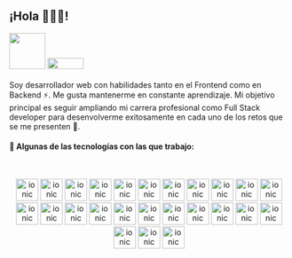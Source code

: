 ## ¡Hola 👩‍💻✨!

<a href="mailto:carolsanche071@gmail.com"><img width="65" src="https://img.shields.io/badge/Gmail-D14836?style=for-the-badge&logo=gmail&logoColor=white"/></a>
<a href="https://www.linkedin.com/in/sanchez-carol/"><img width="65" height="20" src="https://img.shields.io/badge/LinkedIn-0077B5?style=for-the-badge&logo=linkedin&logoColor=white"/></a>
<br/>
<br/>
Soy desarrollador web con habilidades tanto en el Frontend como en Backend ⚡. Me gusta mantenerme en constante aprendizaje. Mi objetivo principal es seguir ampliando mi carrera profesional como Full Stack developer para desenvolverme exitosamente en cada uno de los retos que se me presenten 💪.
<br/>
#### 🎯 Algunas de las tecnologías con las que trabajo: 
<br/>
<p align="center">
<img src="https://user-images.githubusercontent.com/25181517/183890595-779a7e64-3f43-4634-bad2-eceef4e80268.png" alt="ionic" width="40" height="40"/> <img src="https://user-images.githubusercontent.com/25181517/183898054-b3d693d4-dafb-4808-a509-bab54cf5de34.png" alt="ionic" width="40" height="40"/> <img src="https://user-images.githubusercontent.com/25181517/183859966-a3462d8d-1bc7-4880-b353-e2cbed900ed6.png" alt="ionic" width="40" height="40"/> <img src="https://user-images.githubusercontent.com/25181517/189716855-2c69ca7a-5149-4647-936d-780610911353.png" alt="ionic" width="40" height="40"/> <img src="https://user-images.githubusercontent.com/25181517/183568594-85e280a7-0d7e-4d1a-9028-c8c2209e073c.png" alt="ionic" width="40" height="40"/> <img src="https://user-images.githubusercontent.com/25181517/121401671-49102800-c959-11eb-9f6f-74d49a5e1774.png" alt="ionic" width="40" height="40"/> <img src="https://user-images.githubusercontent.com/25181517/192109061-e138ca71-337c-4019-8d42-4792fdaa7128.png" alt="ionic" width="40" height="40"/> <img src="https://user-images.githubusercontent.com/25181517/183897015-94a058a6-b86e-4e42-a37f-bf92061753e5.png" alt="ionic" width="40" height="40"/> <img src="https://user-images.githubusercontent.com/25181517/187896150-cc1dcb12-d490-445c-8e4d-1275cd2388d6.png" alt="ionic" width="40" height="40"/> <img src="https://user-images.githubusercontent.com/25181517/192158956-48192682-23d5-4bfc-9dfb-6511ade346bc.png" alt="ionic" width="40" height="40"/> <img src="https://user-images.githubusercontent.com/25181517/192106073-90fffafe-3562-4ff9-a37e-c77a2da0ff58.png" alt="ionic" width="40" height="40"/> <img src="https://user-images.githubusercontent.com/25181517/183898674-75a4a1b1-f960-4ea9-abcb-637170a00a75.png" alt="ionic" width="40" height="40"/> <img src="https://user-images.githubusercontent.com/25181517/192158954-f88b5814-d510-4564-b285-dff7d6400dad.png" alt="ionic" width="40" height="40"/> <img src="https://user-images.githubusercontent.com/25181517/117447155-6a868a00-af3d-11eb-9cfe-245df15c9f3f.png" alt="ionic" width="40" height="40"/> <img src="https://user-images.githubusercontent.com/25181517/183890598-19a0ac2d-e88a-4005-a8df-1ee36782fde1.png" alt="ionic" width="40" height="40"/> <img src="https://user-images.githubusercontent.com/25181517/192108372-f71d70ac-7ae6-4c0d-8395-51d8870c2ef0.png" alt="ionic" width="40" height="40"/> <img src="https://user-images.githubusercontent.com/25181517/192108374-8da61ba1-99ec-41d7-80b8-fb2f7c0a4948.png" alt="ionic" width="40" height="40"/> <img src="https://user-images.githubusercontent.com/25181517/192108376-c675d39b-90f6-4073-bde6-5a9291644657.png" alt="ionic" width="40" height="40"/> <img src="https://user-images.githubusercontent.com/25181517/192108375-268c35e6-ab26-44b2-88bf-e3121a4e5083.png" alt="ionic" width="40" height="40"/> <img src="https://user-images.githubusercontent.com/25181517/182884177-d48a8579-2cd0-447a-b9a6-ffc7cb02560e.png" alt="ionic" width="40" height="40"/> <img src="https://user-images.githubusercontent.com/25181517/183896128-ec99105a-ec1a-4d85-b08b-1aa1620b2046.png" alt="ionic" width="40" height="40"/> <img src="https://user-images.githubusercontent.com/25181517/117208740-bfb78400-adf5-11eb-97bb-09072b6bedfc.png" alt="ionic" width="40" height="40"/> <img src="https://user-images.githubusercontent.com/25181517/189715289-df3ee512-6eca-463f-a0f4-c10d94a06b2f.png" alt="ionic" width="40" height="40"/> <img src="https://user-images.githubusercontent.com/25181517/117201156-9a724800-adec-11eb-9a9d-3cd0f67da4bc.png" alt="ionic" width="40" height="40"/> <img src="https://upload.wikimedia.org/wikipedia/commons/d/d1/Ionic_Logo.svg" alt="ionic" width="40" height="40"/>
</p>

